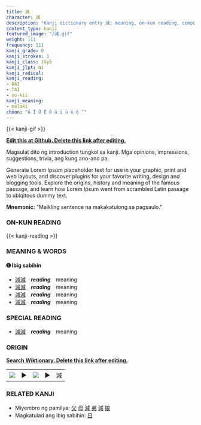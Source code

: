 ```yaml
---
title: 減
character: 減
description: "Kanji dictionary entry 減: meaning, on-kun reading, compounds, origin, related kanji"
content_type: kanji
featured_image: "/減.gif"
weight: 111
frequency: 111
kanji_grade: 0
kanji_strokes: 1
kanji_class: Jōyō
kanji_jlpt: N1
kanji_radical: 
kanji_reading: 
- DAI
- TAI
- oo-kii
kanji_meaning:
- malaki
chōon: "Ā Ī Ū Ē Ō ā ī ū ē ō ’"
---
```

[//]: # (Don't edit the line below. Kanji animated GIF code is automatically generated.)
{{< kanji-gif >}}

[//]: # (Edit below this line.)

**[Edit this at Github. Delete this link after editing.](https://github.com/tim0g/tim/tree/main/content/kanji/減/index.md)**

Magsulat dito ng introduction tungkol sa kanji. Mga opinions, impressions, suggestions, trivia, ang kung ano-ano pa.

Generate Lorem Ipsum placeholder text for use in your graphic, print and web layouts, and discover plugins for your favorite writing, design and blogging tools. Explore the origins, history and meaning of the famous passage, and learn how Lorem Ipsum went from scrambled Latin passage to ubiqitous dummy text.
 
**Mnemonic:** "Maikling sentence na makakatulong sa pagsaulo."

### ON-KUN READING

[//]: # (Don't edit the line below. ON-KUN READING code is automatically generated.)
{{< kanji-reading >}}

### MEANING & WORDS

#### ➊ **Ibig sabihin**
  - [減](../減)[減](../減)　***reading***　meaning
  - [減](../減)[減](../減)　***reading***　meaning
  - [減](../減)[減](../減)　***reading***　meaning
  - [減](../減)[減](../減)　***reading***　meaning

### SPECIAL READING
  - [減](../減)[減](../減)　***reading***　meaning

### ORIGIN

**[Search Wiktionary. Delete this link after editing.](https://wiktionary.org/wiki/減)**
<table class="kanji-table"><tr><td>
<img src="60px-減-bronze.svg.png">
</td><td>▶</td><td>
<img src="60px-減-oracle.svg.png">
</td><td>▶</td>
<td class="kanji-origin">減</td>
</tr></table>

### RELATED KANJI
- Miyembro ng pamilya: [父](../父) [母](../母) [減](../減) [弟](../弟) [減](../減) [娘](../娘)
- Magkatulad ang ibig sabihin: [日](../日)
